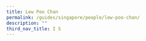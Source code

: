 ```yaml
---
title: Lew Poo Chan
permalink: /guides/singapore/people/lew-poo-chan/
description: ""
third_nav_title: I S
---
```

